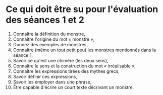 # Ce qui doit être su pour l'évaluation des séances 1 et 2

1. Connaître la définition du monstre,
2. Connaître l'origine du mot « monstre »,
3. Donnez des exemples de monstres,
4. Connaître (même un tout petit peu) les monstres mentionnés dans la séance 1,
5. Savoir ce qu'est une chimère (les deux sens),
6. Connaître le sens et la construction du mot « irréalisable »,
7. Connaître les expressions tirées des mythes grecs,
8. Savoir définir ces expressions,
9. Savoir les employer dans une phrase,
10. Être capable d'écrire un court texte décrivant un monstre.